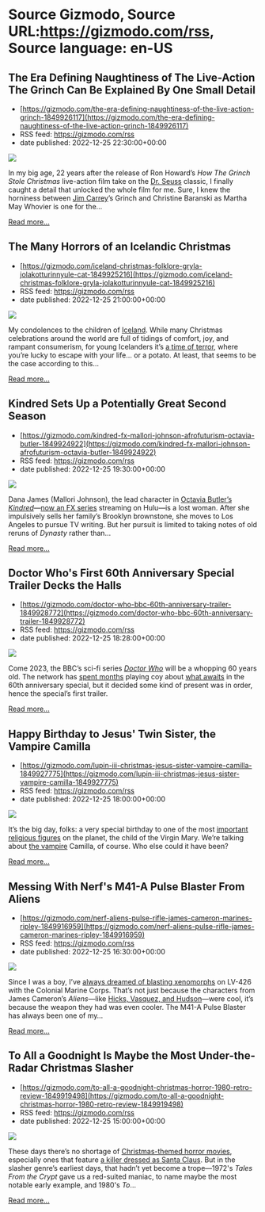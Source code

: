 # Source Gizmodo, Source URL:https://gizmodo.com/rss, Source language: en-US

## The Era Defining Naughtiness of The Live-Action The Grinch Can Be Explained By One Small Detail
 - [https://gizmodo.com/the-era-defining-naughtiness-of-the-live-action-grinch-1849926117](https://gizmodo.com/the-era-defining-naughtiness-of-the-live-action-grinch-1849926117)
 - RSS feed: https://gizmodo.com/rss
 - date published: 2022-12-25 22:30:00+00:00

<img src="https://i.kinja-img.com/gawker-media/image/upload/s--MVdsUz9e--/c_fit,fl_progressive,q_80,w_636/2829bec9fed2603288ea87cbe4e6a0bf.png" /><p>In my big age, 22 years after the release of Ron Howard’s <em>How The Grinch Stole Christmas </em>live-action film take on the <a href="https://gizmodo.com/j-j-abrams-will-produce-oh-the-places-you-ll-go-as-p-1845241981">Dr. Seuss</a> classic, I finally caught a detail that unlocked the whole film for me. Sure, I knew the horniness between <a href="https://gizmodo.com/sonic-3-writers-tease-franchise-future-sonic-characters-1848986495">Jim Carrey</a>’s Grinch and Christine Baranski as Martha May Whovier is one for the…</p><p><a href="https://gizmodo.com/the-era-defining-naughtiness-of-the-live-action-grinch-1849926117">Read more...</a></p>

## The Many Horrors of an Icelandic Christmas
 - [https://gizmodo.com/iceland-christmas-folklore-gryla-jolakotturinnyule-cat-1849925216](https://gizmodo.com/iceland-christmas-folklore-gryla-jolakotturinnyule-cat-1849925216)
 - RSS feed: https://gizmodo.com/rss
 - date published: 2022-12-25 21:00:00+00:00

<img src="https://i.kinja-img.com/gawker-media/image/upload/s--lw9KetaO--/c_fit,fl_progressive,q_80,w_636/d9b1ec9743dbe4c93390a779dea6986d.jpg" /><p>My condolences to the children of <a href="https://gizmodo.com/iceland-s-hottest-tourist-destination-1849394654">Iceland</a>. While many Christmas celebrations around the world are full of tidings of comfort, joy, and rampant consumerism, for young Icelanders it’s <a href="https://gizmodo.com/six-tools-to-help-terrorize-children-during-krampusnach-5865333">a time of terror</a>, where you’re lucky to escape with your life… or a potato. At least, that seems to be the case according to this…</p><p><a href="https://gizmodo.com/iceland-christmas-folklore-gryla-jolakotturinnyule-cat-1849925216">Read more...</a></p>

## Kindred Sets Up a Potentially Great Second Season
 - [https://gizmodo.com/kindred-fx-mallori-johnson-afrofuturism-octavia-butler-1849924922](https://gizmodo.com/kindred-fx-mallori-johnson-afrofuturism-octavia-butler-1849924922)
 - RSS feed: https://gizmodo.com/rss
 - date published: 2022-12-25 19:30:00+00:00

<img src="https://i.kinja-img.com/gawker-media/image/upload/s--UkgYeBFN--/c_fit,fl_progressive,q_80,w_636/73bbe8ba74b6fd0111ccfc8bf877b7d0.jpg" /><p>Dana James (Mallori Johnson), the lead character in <a href="https://gizmodo.com/the-kindred-graphic-novel-should-be-everyone-s-introduc-1791135453">Octavia Butler’s </a><a href="https://gizmodo.com/the-kindred-graphic-novel-should-be-everyone-s-introduc-1791135453"><em>Kindred</em></a><em>—</em><a href="https://gizmodo.com/janicza-bravo-will-produce-and-direct-kindred-pilot-epi-1847313148">now an FX series</a> streaming on Hulu<em>—</em>is a lost woman. After she impulsively sells her family’s Brooklyn brownstone, she moves to Los Angeles to pursue TV writing. But her pursuit is limited to taking notes of old reruns of <em>Dynasty </em>rather than…</p><p><a href="https://gizmodo.com/kindred-fx-mallori-johnson-afrofuturism-octavia-butler-1849924922">Read more...</a></p>

## Doctor Who's First 60th Anniversary Special Trailer Decks the Halls
 - [https://gizmodo.com/doctor-who-bbc-60th-anniversary-trailer-1849928772](https://gizmodo.com/doctor-who-bbc-60th-anniversary-trailer-1849928772)
 - RSS feed: https://gizmodo.com/rss
 - date published: 2022-12-25 18:28:00+00:00

<img src="https://i.kinja-img.com/gawker-media/image/upload/s--OJhnp6H2--/c_fit,fl_progressive,q_80,w_636/a0260e3e72170df151aa3eefd21555e7.png" /><p>Come 2023, the BBC’s sci-fi series <a href="https://gizmodo.com/doctor-who-60th-anniversary-ncuti-gatwa-david-tennant-1849406080"><em>Doctor Who</em></a><em> </em>will be a whopping 60 years old. The network has <a href="https://gizmodo.com/neil-patrick-harris-doctor-who-60th-anniversary-1849053800">spent months</a> playing coy about <a href="https://gizmodo.com/doctor-who-60th-anniversary-david-tennant-catherine-tat-1848928845">what awaits</a> in the 60th anniversary special, but it decided some kind of present was in order, hence the special’s first trailer.<br /></p><p><a href="https://gizmodo.com/doctor-who-bbc-60th-anniversary-trailer-1849928772">Read more...</a></p>

## Happy Birthday to Jesus' Twin Sister, the Vampire Camilla
 - [https://gizmodo.com/lupin-iii-christmas-jesus-sister-vampire-camilla-1849927775](https://gizmodo.com/lupin-iii-christmas-jesus-sister-vampire-camilla-1849927775)
 - RSS feed: https://gizmodo.com/rss
 - date published: 2022-12-25 18:00:00+00:00

<img src="https://i.kinja-img.com/gawker-media/image/upload/s--BuzL-QmV--/c_fit,fl_progressive,q_80,w_636/bd4654ca004554a8c6c19cbc1351eef2.png" /><p>It’s the big day, folks: a very special birthday to one of the most <a href="https://gizmodo.com/jesus-christ-makes-his-divine-debut-on-american-gods-by-1795755399">important religious figures</a> on the planet, the child of the Virgin Mary. We’re talking about <a href="https://gizmodo.com/best-worst-dracula-depictions-actors-movies-vampire-lee-1848758521">the vampire</a> Camilla, of course. Who else could it have been?<br /></p><p><a href="https://gizmodo.com/lupin-iii-christmas-jesus-sister-vampire-camilla-1849927775">Read more...</a></p>

## Messing With Nerf's M41-A Pulse Blaster From Aliens
 - [https://gizmodo.com/nerf-aliens-pulse-rifle-james-cameron-marines-ripley-1849916959](https://gizmodo.com/nerf-aliens-pulse-rifle-james-cameron-marines-ripley-1849916959)
 - RSS feed: https://gizmodo.com/rss
 - date published: 2022-12-25 16:30:00+00:00

<img src="https://i.kinja-img.com/gawker-media/image/upload/s--QQMReexW--/c_fit,fl_progressive,q_80,w_636/71a391db514791e0858be7a3ed9cb1f4.jpg" /><p>Since I was a boy, I’ve <a href="https://gizmodo.com/moms-the-word-on-the-anniversary-of-james-camerons-alie-1847281734">always dreamed of blasting xenomorphs</a> on LV-426 with the Colonial Marine Corps. That’s not just because the characters from  James Cameron’s <em>Aliens—</em>like <a href="https://gizmodo.com/alien-only-ever-needed-one-sequel-1795276313">Hicks, Vasquez, and Hudson</a>—were cool, it’s because the weapon they had was even cooler. The M41-A Pulse Blaster has always been one of my…</p><p><a href="https://gizmodo.com/nerf-aliens-pulse-rifle-james-cameron-marines-ripley-1849916959">Read more...</a></p>

## To All a Goodnight Is Maybe the Most Under-the-Radar Christmas Slasher
 - [https://gizmodo.com/to-all-a-goodnight-christmas-horror-1980-retro-review-1849919498](https://gizmodo.com/to-all-a-goodnight-christmas-horror-1980-retro-review-1849919498)
 - RSS feed: https://gizmodo.com/rss
 - date published: 2022-12-25 15:00:00+00:00

<img src="https://i.kinja-img.com/gawker-media/image/upload/s--ANpre4Yy--/c_fit,fl_progressive,q_80,w_636/08f47a3876529d0e41b09b3e0cfd996b.jpg" /><p>These days there’s no shortage of <a href="https://gizmodo.com/the-10-most-bone-chillingly-inappropriate-christmas-mov-1674947957">Christmas-themed horror movies</a>, especially ones that feature <a href="https://gizmodo.com/christmas-bloody-christmas-shudder-horror-movie-review-1849864955">a killer dressed as Santa Claus</a>. But in the slasher genre’s earliest days, that hadn’t yet become a trope—1972's <em>Tales From the Crypt </em>gave us a red-suited maniac, to name maybe the most notable early example, and 1980's <em>To</em>…</p><p><a href="https://gizmodo.com/to-all-a-goodnight-christmas-horror-1980-retro-review-1849919498">Read more...</a></p>
